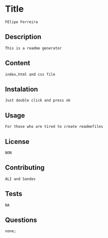 # Title
    FElipe Ferreira 
## Description
    This is a readme generator
## Content
    index,html and css file
## Instalation
    Just double click and press ok
## Usage
    For those who are tired to create readmefiles
## License
    NON
## Contributing
    ALI and Sandes
## Tests
    NA
## Questions
    none;